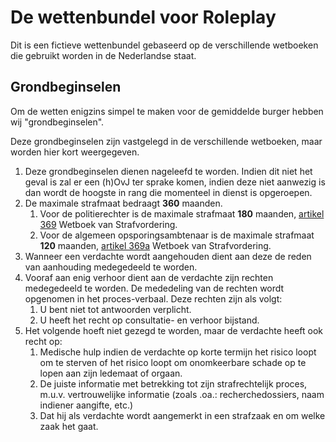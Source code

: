 # De wettenbundel voor Roleplay

Dit is een fictieve wettenbundel gebaseerd op de verschillende wetboeken die gebruikt worden in de Nederlandse staat.

## Grondbeginselen

Om de wetten enigzins simpel te maken voor de gemiddelde burger hebben wij "grondbeginselen".

Deze grondbeginselen zijn vastgelegd in de verschillende wetboeken, maar worden hier kort weergegeven.

1. Deze grondbeginselen dienen nageleefd te worden. Indien dit niet het geval is zal er een (h)OvJ ter sprake komen, indien deze niet aanwezig is dan wordt de hoogste in rang die momenteel in dienst is opgeroepen.
2. De maximale strafmaat bedraagt **360** maanden.
    1. Voor de politierechter is de maximale strafmaat **180** maanden, [artikel 369](./wetboek-van-strafvordering.md#artikel-369-wvsv-maximumstraf-verwijzing-naar-meervoudige-kamer) Wetboek van Strafvordering.
    2. Voor de algemeen opsporingsambtenaar is de maximale strafmaat **120** maanden, [artikel 369a](./wetboek-van-strafvordering.md#artikel-369a-wvsv-maximumstraf-opsporingsambtenaar) Wetboek van Strafvordering.
3. Wanneer een verdachte wordt aangehouden dient aan deze de reden van aanhouding medegedeeld te worden.
4. Vooraf aan enig verhoor dient aan de verdachte zijn rechten medegedeeld te worden. De mededeling van de rechten wordt opgenomen in het proces-verbaal. Deze rechten zijn als volgt:
    1. U bent niet tot antwoorden verplicht.
    2. U heeft het recht op consultatie- en verhoor bijstand.
5. Het volgende hoeft niet gezegd te worden, maar de verdachte heeft ook recht op:
    1. Medische hulp indien de verdachte op korte termijn het risico loopt om te sterven of het risico loopt om onomkeerbare schade op te lopen aan zijn ledemaat of orgaan.
    2. De juiste informatie met betrekking tot zijn strafrechtelijk proces, m.u.v. vertrouwelijke informatie (zoals .oa.: recherchedossiers, naam indiener aangifte, etc.)
    3. Dat hij als verdachte wordt aangemerkt in een strafzaak en om welke zaak het gaat.
